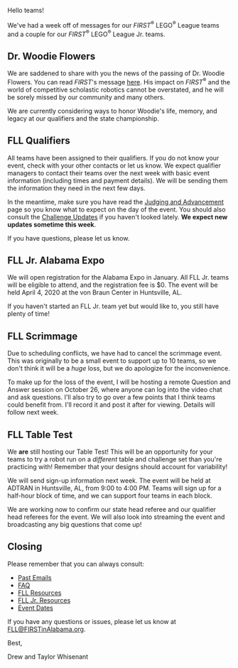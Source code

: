 Hello teams!

We've had a week off of messages for our *FIRST*<sup>&reg;</sup> LEGO<sup>&reg;</sup> League teams and a couple for our *FIRST*<sup>&reg;</sup> LEGO<sup>&reg;</sup> League Jr. teams.

## Dr. Woodie Flowers

We are saddened to share with you the news of the passing of Dr. Woodie Flowers. You can read *FIRST*'s message [here](https://www.firstinspires.org/community/inspire/dr-woodie-flowers). His impact on *FIRST*<sup>&reg;</sup> and the world of competitive scholastic robotics cannot be overstated, and he will be sorely missed by our community and many others.

We are currently considering ways to honor Woodie's life, memory, and legacy at our qualifiers and the state championship.


## FLL Qualifiers

All teams have been assigned to their qualifiers. If you do not know your event, check with your other contacts or let us know. We expect qualifier managers to contact their teams over the next week with basic event information (including times and payment details). We will be sending them the information they need in the next few days.

In the meantime, make sure you have read the [Judging and Advancement](https://github.com/drewwhis/alabama-first-lego-league/blob/master/2019-2020/fll/judging-and-advancement.md) page so you know what to expect on the day of the event. You should also consult the [Challenge Updates](https://firstinspiresst01.blob.core.windows.net/fll/2020/city-shaper-challenge-updates.pdf) if you haven't looked lately. **We expect new updates sometime this week**.

If you have questions, please let us know.


## FLL Jr. Alabama Expo

We will open registration for the Alabama Expo in January. All FLL Jr. teams will be eligible to attend, and the registration fee is $0. The event will be held April 4, 2020 at the von Braun Center in Huntsville, AL.

If you haven't started an FLL Jr. team yet but would like to, you still have plenty of time!


## FLL Scrimmage 

Due to scheduling conflicts, we have had to cancel the scrimmage event. This was originally to be a small event to support up to 10 teams, so we don't think it will be a *huge* loss, but we do apologize for the inconvenience.

To make up for the loss of the event, I will be hosting a remote Question and Answer session on October 26, where anyone can log into the video chat and ask questions. I'll also try to go over a few points that I think teams could benefit from. I'll record it and post it after for viewing. Details will follow next week.


## FLL Table Test

We **are** still hosting our Table Test! This will be an opportunity for your teams to try a robot run on a *different* table and challenge set than you're practicing with! Remember that your designs should account for variability!

We will send sign-up information next week. The event will be held at ADTRAN in Huntsville, AL, from 9:00 to 4:00 PM. Teams will sign up for a half-hour block of time, and we can support four teams in each block.

We are working now to confirm our state head referee and our qualifier head referees for the event. We will also look into streaming the event and broadcasting any big questions that come up!


## Closing

Please remember that you can always consult:
- [Past Emails](https://github.com/drewwhis/alabama-first-lego-league/tree/master/2019-2020/email-blasts)
- [FAQ](https://github.com/drewwhis/alabama-first-lego-league/wiki/Frequently-Asked-Questions)
- [FLL Resources](https://github.com/drewwhis/alabama-first-lego-league/tree/master/2019-2020/fll)
- [FLL Jr. Resources](https://github.com/drewwhis/alabama-first-lego-league/tree/master/2019-2020/flljr)
- [Event Dates](https://github.com/drewwhis/alabama-first-lego-league/blob/master/2019-2020/event-dates.md)

If you have any questions or issues, please let us know at FLL@FIRSTinAlabama.org.

Best,

Drew and Taylor Whisenant